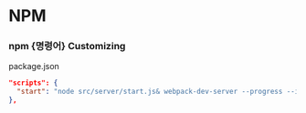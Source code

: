 # NPM

### npm {명령어} Customizing
package.json
```json
"scripts": {
  "start": "node src/server/start.js& webpack-dev-server --progress --inline --hot --port 8081 --host 0.0.0.0"
},
```